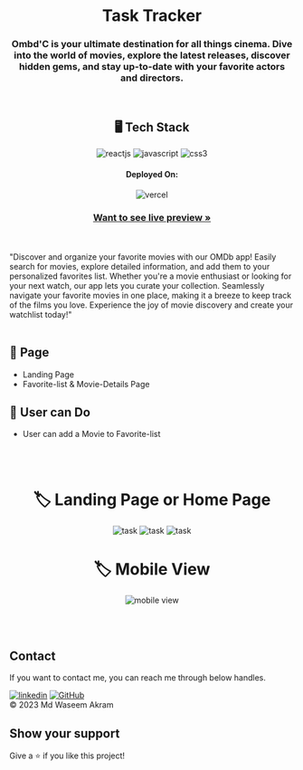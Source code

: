 <h1 align="center">Task Tracker</h1>
<h3 align="center">Ombd'C is your ultimate destination for all things cinema. Dive into the world of movies, explore the latest releases, discover hidden gems, and stay up-to-date with your favorite actors and directors.</h3>
<br />
<h2 align="center">🖥️ Tech Stack</h2>
<p align="center">
<!--    <img src="https://img.shields.io/badge/Next.js-black?style=for-the-badge&logo=nextdotjs&logoColor=white" alt="next" /> -->
    <img src="https://img.shields.io/badge/React-20232A?style=for-the-badge&logo=react&logoColor=61DAFB" alt="reactjs" />
    <img src="https://img.shields.io/badge/JavaScript-323330?style=for-the-badge&logo=javascript&logoColor=F7DF1E" alt="javascript" />
<!--     <img src="https://img.shields.io/badge/React_Router-CA4245?style=for-the-badge&logo=react-router&logoColor=teal"   alt="react-router" /> -->
    <img src = "https://img.shields.io/badge/css3-%231572B6.svg?style=for-the-badge&logo=css3&logoColor=white" alt="css3">
<!--   <img src="https://img.shields.io/badge/Rest_API-02303A?style=for-the-badge&logo=react-router&logoColor=white" alt="restAPI" /> -->
<!--   <img src="https://img.shields.io/badge/Json%20Web%20Token-339933?style=for-the-badge&logo=jsonwebtoken&logoColor=white" alt="Jwt"/> -->
<!--   <img src="https://img.shields.io/badge/HTML5-E34F26?style=for-the-badge&logo=html5&logoColor=white" alt="html5" /> -->
<!--   <img src="https://img.shields.io/badge/Bcrypt-8A2BE2?style=for-the-badge&logo=bcrypt&logoColor=white" alt="bcrypt"/> -->
<!--    <img src="https://img.shields.io/badge/Mongoose-02303A?style=for-the-badge&logo=mongoose&logoColor=white&color=red" alt="mongoose"/> -->
</p>
<h4 align="center">Deployed On:</h4>
<p align="center">  
  <img src="https://img.shields.io/badge/Vercel-00C7B7?style=for-the-badge&logo=vercel&logoColor=white" alt="vercel" />
</p>
<h3 align="center"><a href="https://ombd-c-waseem49.vercel.app/" target="_blank"><strong>Want to see live preview »</strong></a></h3>
<br />
<br />
"Discover and organize your favorite movies with our OMDb app! Easily search for movies, explore detailed information, and add them to your personalized favorites list. Whether you're a movie enthusiast or looking for your next watch, our app lets you curate your collection. Seamlessly navigate your favorite movies in one place, making it a breeze to keep track of the films you love. Experience the joy of movie discovery and create your watchlist today!"
<br />
<br />

## 🚀 Page
- Landing Page
- Favorite-list & Movie-Details Page
## 🚀 User can Do
- User can add a Movie to Favorite-list
<br />
<br />
<h1 align="center"> 🏷️ Landing Page or Home Page </h1>
<p display="flex" align="center">
<img src="https://github.com/Waseem49/Task_Tracker/assets/111652485/f42db43f-786a-4b2d-bb37-06093354ec33" width="auto" alt="task"/>
<img src="https://github.com/Waseem49/Task_Tracker/assets/111652485/b516f474-ce1d-4033-8a44-9dc86cdfd229" width="auto" alt="task"/>
<img src="https://github.com/Waseem49/Task_Tracker/assets/111652485/cb65685a-b6ae-406c-bc2a-694281b29965" width="auto" alt="task"/>
<br />
<h1 align="center"> 🏷️ Mobile View</h1>
<p display="flex" align="center">
<img src="https://github.com/Waseem49/Task_Tracker/assets/111652485/5a565ff5-63b5-4750-8d0f-0deecb5b5c5d" width="auto" alt="mobile view"/>
<p />
<br />
<br />
<h2 >Contact</h2>   
If you want to contact me, you can reach me through below handles. 
<br />
   
[![linkedin](https://img.shields.io/badge/Md_Waseem_Akram-0077B5?style=for-the-badge&logo=linkedin&logoColor=white)](https://www.linkedin.com/in/waseem49/)
[![GitHub](https://img.shields.io/badge/Md_Waseem_Akram-20232A?style=for-the-badge&logo=Github&logoColor=white)](https://github.com/Waseem49)
<br />
© 2023 Md Waseem Akram

## Show your support
Give a ⭐️ if you like this project!
<br />


